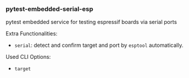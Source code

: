 ### pytest-embedded-serial-esp

pytest embedded service for testing espressif boards via serial ports

Extra Functionalities:

- `serial`: detect and confirm target and port by `esptool` automatically.

Used CLI Options:

- `target`
